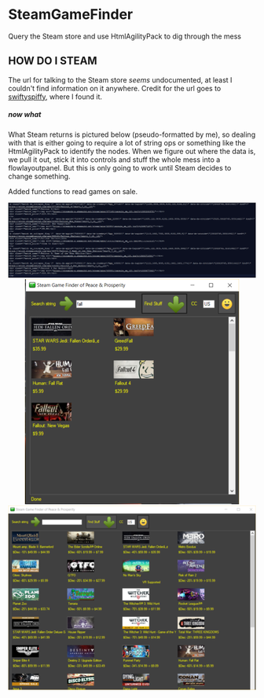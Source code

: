 # SteamGameFinder
Query the Steam store and use HtmlAgilityPack to dig through the mess

## HOW DO I STEAM

The url for talking to the Steam store _seems_ undocumented, at least I couldn't find information on it anywhere. Credit for the url goes to [swiftyspiffy](https://github.com/swiftyspiffy/SteamStoreQuery), where I found it.

##### now what

What Steam returns is pictured below (pseudo-formatted by me), so dealing with that is either going to require a lot of string ops or something like the HtmlAgilityPack to identify the nodes. When we figure out where the data is, we pull it out, stick it into controls and stuff the whole mess into a flowlayoutpanel. But this is only going to work until Steam decides to change something.

Added functions to read games on sale.

<div align="center">
    <img src="sq.png" width="667px"</img> 
</div>


<div align="center">
    <img src="sgf.png" width="436px"</img> 
</div>


<div align="center">
    <img src="sgf1.png" width="557px"</img> 
</div>
